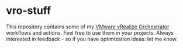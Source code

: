# vro-stuff
This repository contains some of my [VMware vRealize Orchestrator](https://www.vmware.com/products/vrealize-orchestrator.html) workflows and actions. Feel free to use them in your projects. Always interested in feedback - so if you have optimization ideas: let me know.
